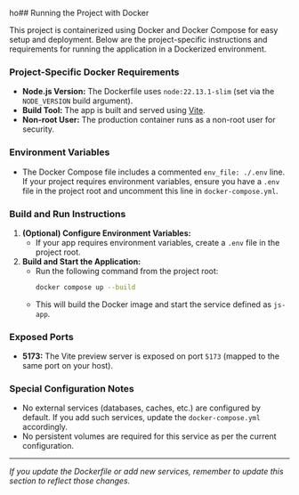 ho## Running the Project with Docker

This project is containerized using Docker and Docker Compose for easy setup and deployment. Below are the project-specific instructions and requirements for running the application in a Dockerized environment.

### Project-Specific Docker Requirements
- **Node.js Version:** The Dockerfile uses `node:22.13.1-slim` (set via the `NODE_VERSION` build argument).
- **Build Tool:** The app is built and served using [Vite](https://vitejs.dev/).
- **Non-root User:** The production container runs as a non-root user for security.

### Environment Variables
- The Docker Compose file includes a commented `env_file: ./.env` line. If your project requires environment variables, ensure you have a `.env` file in the project root and uncomment this line in `docker-compose.yml`.

### Build and Run Instructions
1. **(Optional) Configure Environment Variables:**
   - If your app requires environment variables, create a `.env` file in the project root.
2. **Build and Start the Application:**
   - Run the following command from the project root:
     ```sh
     docker compose up --build
     ```
   - This will build the Docker image and start the service defined as `js-app`.

### Exposed Ports
- **5173:** The Vite preview server is exposed on port `5173` (mapped to the same port on your host).

### Special Configuration Notes
- No external services (databases, caches, etc.) are configured by default. If you add such services, update the `docker-compose.yml` accordingly.
- No persistent volumes are required for this service as per the current configuration.

---

*If you update the Dockerfile or add new services, remember to update this section to reflect those changes.*
